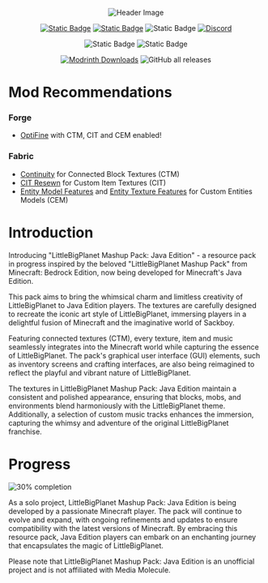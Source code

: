 <center><div align="center">

![Header Image](https://cdn.discordapp.com/attachments/592805019590459403/1117840661299863693/mclbped.png)

[![Static Badge](https://img.shields.io/badge/better_with-OptiFine-red?label=works%20with&color=%23ff0000&labelColor=%2323272A)](https://optifine.net/downloads)
[![Static Badge](https://img.shields.io/badge/better_with-Continuity-red?label=works%20with&labelColor=%2323272A&color=red)](https://modrinth.com/mod/continuity)
![Static Badge](https://img.shields.io/badge/resolution-32x-green?logo=materialdesignicons&logoColor=white&label=resolution&labelColor=%2323272A&color=green&link=https%3A%2F%2Fmodrinth.com%2Fmod%2Fcontinuity)
[![Discord](https://img.shields.io/discord/1117957189068410960?logo=discord&logoColor=%237289DA&label=%E2%80%8Bdiscord&labelColor=%2323272A&color=%237289DA)](https://lbpd.tabbygarf.club)

![Static Badge](https://img.shields.io/badge/EMF%2FETF_Compatible-blue?color=blue)
![Static Badge](https://img.shields.io/badge/CIT_Resewn_Compatible-red?color=teal)


[![Modrinth Downloads](https://img.shields.io/modrinth/dt/patchwork-lbp?logo=modrinth&logoColor=00AF5C&labelColor=%2323272A&color=00AF5C)](https://modrinth.com/resourcepack/patchwork-lbp)
![GitHub all releases](https://img.shields.io/github/downloads/TabbyGarf/patchwork-lbp-mc/total?logo=github&labelColor=23272A&color=white&link=https%3A%2F%2Fgithub.com%2FTabbyGarf%2Fpatchwork-lbp-mc%2Freleases)




</div></center>

# Mod Recommendations
### Forge
- [OptiFine](https://optifine.net/downloads) with CTM, CIT and CEM enabled!

### Fabric

- [Continuity](https://modrinth.com/mod/continuity) for Connected Block Textures (CTM)
- [CIT Resewn](https://modrinth.com/mod/cit-resewn) for Custom Item Textures (CIT)
- [Entity Model Features](https://modrinth.com/mod/entity-model-features) and [Entity Texture Features](https://modrinth.com/mod/entitytexturefeatures) for Custom Entities Models (CEM)

# Introduction

Introducing "LittleBigPlanet Mashup Pack: Java Edition" - a resource pack in progress inspired by the beloved "LittleBigPlanet Mashup Pack" from Minecraft: Bedrock Edition, now being developed for Minecraft's Java Edition.

This pack aims to bring the whimsical charm and limitless creativity of LittleBigPlanet to Java Edition players. The textures are carefully designed to recreate the iconic art style of LittleBigPlanet, immersing players in a delightful fusion of Minecraft and the imaginative world of Sackboy.

Featuring connected textures (CTM), every texture, item and music seamlessly integrates into the Minecraft world while capturing the essence of LittleBigPlanet. The pack's graphical user interface (GUI) elements, such as inventory screens and crafting interfaces, are also being reimagined to reflect the playful and vibrant nature of LittleBigPlanet.

The textures in LittleBigPlanet Mashup Pack: Java Edition maintain a consistent and polished appearance, ensuring that blocks, mobs, and environments blend harmoniously with the LittleBigPlanet theme. Additionally, a selection of custom music tracks enhances the immersion, capturing the whimsy and adventure of the original LittleBigPlanet franchise.



# Progress

![30% completion](https://media.discordapp.net/attachments/592805019590459403/1117840661526352013/mc_lbpediti2on.png)

As a solo project, LittleBigPlanet Mashup Pack: Java Edition is being developed by a passionate Minecraft player. The pack will continue to evolve and expand, with ongoing refinements and updates to ensure compatibility with the latest versions of Minecraft. By embracing this resource pack, Java Edition players can embark on an enchanting journey that encapsulates the magic of LittleBigPlanet.

Please note that LittleBigPlanet Mashup Pack: Java Edition is an unofficial project and is not affiliated with Media Molecule.
</p>
